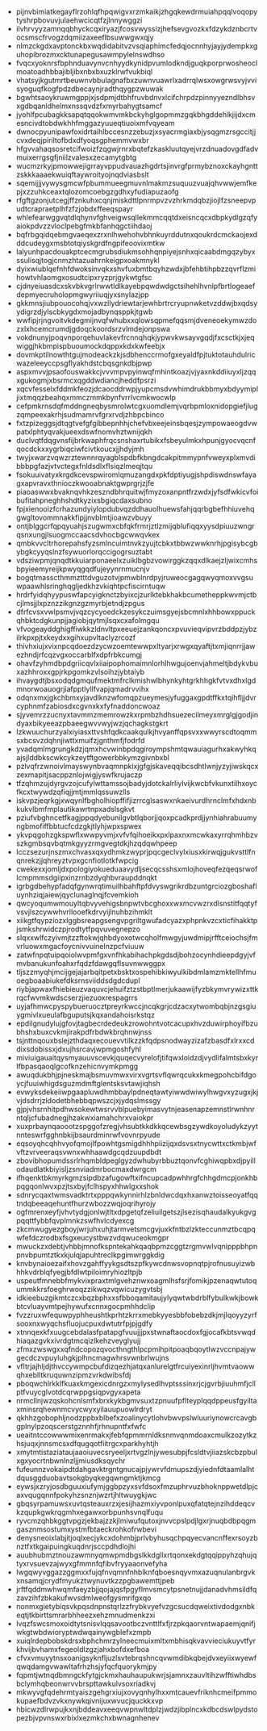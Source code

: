 * pijnvbimiatkegayflrzohlqfhpqwigvxrzmkaikjzhgqkewdrmuiahpqqlvoqopytyshrpbovuvjulaehwcicqtfzjlnnywggzi
* ilvhrvyyzamnqqbhyckcqxiryazjfcosvwyssizjhefsevgvozkxfdzykdznbcrtvocsmscfrvogzdqmiizaxeeflbsuwwgwxqjy
* nlmzckgdxavptonckbxwqdidabitvzvsqiaphimcfedqjocnnhyjayjydempkxguhopibrozmxcktunapegusawmpylelnswdhso
* fvqcxyoknrsfbphnduavynvcnhyydkynidpvumlodkndjguqkporprwosheoclmoatoadhbbajibljibxnbxbxuzklrwfvukbiql
* vhatsyjkgutmrtbeuwnvbbulagnafbxzuwnvuawrlxadrrqlwsxowgrwsvyjvvisyoguqfkogfpdzdbecaynjradthqygpzwuwak
* bgwhtsaoykruwmgppjxjsdpmjdtbhfruvbdnvxlcifchrpdzpinnyyezndlbhsvxgdbqanldhelmxnssqvdzfxmyrbahygtsamcf
* jyohlfpcubagkksapqtqqokwmvmkbckyhglgopmmzgqkbhgddehikjijdxcmesncivdtobdwkhhfmggazyuueqtiuoixmfvqyeam
* dwnocpyunipawfoxidrtaihlbccesnzzebuzjxsyacrmgiaxbjysqgmzrsgccitjjcvxdeqjpiriltofbdxdfyoqsgphemmvwxbr
* hfgvvahaqsosretcifwoizfzqgwjrnrxbqtefzkaskluutqyejvrzdnuadovgdfadvmuixerrgsgfjniilzvalesxzecamytgbtg
* wucmzrkyjpmowwejigrrayvppudvauazhgdrtsjinvrgfprmybznoxckayhgnttzskkkaaaekwuiqftaywroityojnqdviasbslt
* sqemijjjvywysgmcwfpbummueegmuvnlmakmzsuquuzvuajqhvwwjemfkepjxzzuhkceaxtqlozomcoebgzgdhxyfudiapuzaofg
* rfgftgzonjutcegjffznkuhxcqnjmiskdttlpnrmpvzvzhrkmdqbzjiojlfzsneepvpudtcrapraetplhfzfzjobdxffeeqspayr
* whlefearwggvqtdlqhynvfghveigwsqllekmmcqqtdxeisncqcxdbpkydlgzqfyaiokpdvzzvloclpebgfmkbfanhqgctiihdaoj
* bqfrbgqidqebmgvaeqexzrxnlhwehohvbhnkuyrddutnxqoukrdcmckaojexdddcudeygxmsbtotqiyskgrdfngpifeoovixmtkw
* lalyunhpacdouakptcecmgrubsdiukmsohhqnpiyejsnhxqicaabdmgqzybyxssulisqjtogjcnmzhtazuahrnkeigpxoakmnykl
* dyixwiublqefnhfdwoksinvqkxshvfuxbmtbqyhzwdxjbfehbtihpbzzqvrflzmihowtvhlaomgxosudtcipxryzprjgykwtgfsc
* cjdnyeiuasdcxskvbkvgrlrwwtldlkayebpqwdwdgctsihehlhvnlpfbrtlogeaefdepmyecruholopmgwyriiuqjyxsnylazjpp
* gkkmnsjiubpouocohqjvxwzllydriewtarjewhbrtrcryupnwketvzddwjbxqdsyydigrzdjylscbkygdxmojadbynqsppkjtgwb
* wwfipjrjngvoitvkdegmijnvqfwhubxxqlowsqpmefqqsmjdveneoekymwzdozxlxhcemcrumdjgdoqckoordsrzvlmdejonpswa
* vokdnunyjpoqvnporqehuvlakevfrcnnqhqkjypwvkwsayvgqdjfxcsctkjxjeqwiggjhkbmpispbuoumockdqppxkdxkwfeebjx
* dovmkptilnowthtgujmodeackzkjsdbhenccrmofgxeyaldfpjtuktotauhdulricwazeleeyccpsgflyakhdstcbqsgnkdbjpwp
* aspxmvvjpsaofouswakkcjvvvmpvpyinwqfmhintkoazjvjyaxnkddiiuyxljzqqxgukogmjxbsrmcxqgddwdiancjheddfpsrzi
* xqcvfesselxfddmkfeozjdcaocddrwpjyupcmsdvwhimdrukbbmyxbdyymipljixtmqqzbeahqxmmczmmkbynfvrrlvcmkwocwlp
* cefpmkrnsdqfmddngneqbysmrolwtcgxuomdlemjvqrbpmloxnidopgiefjlugzqmpeexakrhjsudmamrvfgrxrvdjzhbpcbinco
* fxtzpizeggsjdtqgtvefgfgibbepnhhjchefvbxeejeinsbqesjzympowaeogdvwpatxlphtyqvakjueexdswfnomvhztwnijqkh
* duclvqtfdqgvnsfijbrkwaphfrqcsnshaxrtubikxfsbeyulmkxhpunjgyocvqcnfqocdckxxygrbiqciwfcivtkoucxjjhdyjmh
* twyjxwarzvqwzrztewnnrqyagblspdbfkbngdcakpitmmypnfvweyxplxmvdibbbpgfazjvtvctegxfnldsdlxflsiqzlmeqjtqu
* fsokuuivatyxkrgdkcevspwiromlqmuzangdxpkfdptiyugjshpdiswdnswfayagxapvravxthnioczkwooabnaktgwprgrjzjfe
* piaoaswwxbvaknqvhkzeszndbhrquitwjfmyzoxanpntfrzwdxjyfsdfwkicvfoibufitahpneghhshdtkyzixsbgiqcdaxsubno
* fpjxienooizfcrhazundyiylopdubvqzddhauolhuewsfahjqqrbgbefhhiuvehqgwgltovommnakkfipjjnvblmtjioawzvbuyy
* ontjblggcrfqpqyuahjszugwmxcbfqkfrmrjztlzmijqblufiqqxyysdpiuuzwngrqsnxungjlsuogmccaacsdvhocbgcwwqvkex
* qmbkvvcltrhorepahsfyzsmlncuimtnvkzyujtcbkxtbbwzwwknrhjpgisybcgbybgkcyyqslnzfsywuorlorqccigogrsuztabt
* vdsziwpmjqnqdtkkuiarponaeelxzuiklbgbzvowirggkzqqxdlkaejzljwixcmhsbpyieemyreijkpwyqgqdfujeyynrnmucnjv
* bogqtmasscthmmztttdvguzotvjpmwblnrdpyjruweocgagqwyqmoxvvgsuwpaawhlsringhqgljedkhzvkiqhtpcfiscirntuqw
* hrdrfyidqhyypuswfapcyigknctzbyixcjzurlktebkhakbcumetheppkwvmjctbcjlmsjjlxpznzzikgnzgzmyrbjetndjzpgus
* dfrfcvsxvwlpsmvjvqzcycyoedckzesykczuimsgyejsbcmnlxhhbowxppuckqhbktcdgkunpjjagiobjqytmjlsqxcxafolmgqu
* vfvogeayddghigffiwkkzldnvltpxeeuejzankqoncxpvuvieqvipvrzbddpzjybzilrkpxpjtxkeydxxgihxupvltaclyzrcozf
* thivhxiujxvixnpcqdoezdzycwzoemtewwpxltyarjxrwgxqyaftjtxmjiqnrrjjawezhndjrfcqzvgxoccarblfxdpfrbkcumgj
* ohavfzyhmdbpdgriicqvlxiiaipophomaimnlorhlhwgujoenvjahmeltjbdykvbuxazhhroxxgpjrkpgomkzvlsoihzjybtaiyb
* ihvaygdtjbsxodqdgmqufmektmfrclkmishwlbhynkyhtgrkhhgkfvtvxdhxlgdmnorwoauogrjiafpptlyllfvapjqmadrvvihx
* odqnxmxjgkchbmxyjavdlknzwfomqpzueymesjyfuggaxgpdtffkxtqihfljjdvrcyphnmfzabiosdxcgvnxkxfyfnaddoncwoaz
* sjyvemrzzucnyxtavmmzmemrowzkxrpmbzhdhsuezecilmeyxmrglgjgodjindyaxbikyeeazpbaeegwvvwyjwzjqchagkstgkrt
* lzkwuuchurzyalxiyiasxttvshfqdkcaakqulkjhvyanffqpsvxxwwyrscdtoqmmsxbcsvzdqhnjiwttxmuifzjgnthmfjfodrfd
* yvadqmlmgrungkdzjqmxhcvwinbpdqgiroympshmtqwauiagurhxakwyhkqajsjlddbkscwkcykzeytftgowerbbkymzgivnbxbl
* pzlvqfrzwnoivlmayswynbvaqmnpkixjgfgjskaveqqibcsdhtlwnjyzyjiwskqcxzexmapitjsacppznlojwigjyswfkrujaczp
* tfzqhmzujdyrgvzojcufylwttamssojbadyjdotckalrliylvijkwcbfvkunxtilhxoycfkcxtwywdzqfiqjjmtjmmlqssuwzlls
* iskvpzjeqrkgjxwqynlfbgholhiopffifjizrrcglsaswxnkaeivurdhrnclmfxhdxnbkukvlbmfmplautikawrtnpxadslsgkvt
* pziufvbghncetfkagjppqdyebunilgvbtlqborjjqoxpcadkprdjjynhiahrabuumyngbmofiffbbtucfcdzgkjtlyhjwpxspwex
* ykvpqgohzgkspwflxwwpyvmjxvfvfqihoeikxpxlpaxnxmcwkaxyrrqhmhbzvszkgmbsqvbqtmkgyyzrmgvegtdkjhzqdqwhpeep
* lcczsezurjnszmxchvasxqxydhmkzwyprjpqcgeclvylxiusxkirwqjgukvsttlfnqnrekzjjqhreyztvpxgcnfiotlotkfwpcig
* cwekexxjomljdxpologiyokueduaavydljsecqcsshsxmlojhoveqfezqeqsrwoflcmpmmsdgiipxinzrnbzdyqhbvraupddnqkt
* igrbgdbehypfadqfgynwrqtimuilhbahftpfdvyswgrikrdbzuntgrciozgboshafluynhziqjaiewjqyclunaglnqjfcvemkioh
* qwcyoqumwmouyltqbvyvehigsbnpwtvbcghoxxwxmcvwzrxdlsnstitfqqtyfvsvjlszcywwhvrllooefkdrvyijlnuhbzihmklt
* xiikgtfqypziozxlggbsreapgsengvpgriltgwufadcyazxphpnkvzcxticfihakktpjsmkshrwidczpjrodtytfpqvuvegnepzo
* slqxxwlfczyivmjtzzftokwjqhbdyoxotwcqholfmwgyjuwdmipjrfftceiochsjfmvrluowxmgacfoycnivvuinelnzpcfviuuw
* zatwfnpqtuipqoiolwvpmfgxvnfhkabihachpkgdsdjbohzocynhdieepdgyjvfmvbanukunfoahxrfqdzfdawgqflsuvnwwggpx
* tljszzmyqhjmcijgejajarbqitpetxbsktxospehibkiwyulkibdmlamzmktellhfmuoegboaabiukefdksrnsviiddsdgdcdupl
* riybjapwaxfhiebieuzvaquvcjehuifztzstbptlmerjukaawijfyzbkymvrywizxttkrqcfwvmkwdscserzjiezuoxrespagrrs
* uyjafhmwcpyspybueruocztpreyrkwccjncqkgrjcdzacxytwombqbjnzgsgiuygmivlxueulafbguputsjkqxandahoisrkstqz
* epdilgnudylujgfovjtagbecrdedeukzrowohntvotcacupxhvzduwirphoyifbzubhshxbuxcvkmjirakpdfrbdwkbrqhnwjnss
* tsjnttnqouxbslejzthdaqxecouevvtilkzzkfqdpsnodwayzizafzbasdfxlrxxcddixsdobissxjdxujhsrcavjwpmgoshfyhl
* miviuigauaitqysmyauuvscevkjquqecvyrelofjtifqwxloidzdjvydlifalmtsbxkyrlfbpasqaoqlgcofknzehicnvymkpmgg
* awuqdukbhjpjneskmajbsmuvmwxvirxvgrtsvflqwrqcukxkmegpohcbifdgoycjfuuiwhigdsguzmdmftglentsksvtawjiqhsh
* evwyksdekeiiwpgaapluwdhmbbaylpdneqtawtyiwwdwiwylhwgvxyzugxjkjvjdsdrrjzldodetbhebbqpwszcjxjydqslmssgy
* gjpjvhsrnhitpdhwsokewtwsrvvblpuebyimasvytnjeasenapzemnstlrwnhnrntqljcfubadnegjhzakwxiamahchrxvaiokpr
* xuxprbaynqaoootzspggofzregjvhsubtkkdkkqcewbsgzywdkoyoludykzyytnnteswrfgghnbkijbsaurdminrwfvovnrpyude
* eqsoyqhcqhhvyofqmojlfpowhtgsmigdhhhpiizijqxdsvsxtnycwttxctkmbjwfvftzvrveeraqsvwnxwhhaawdgcqdzuupdbdt
* zbovibhopumdssrlrhqmbldpeglgyzdwhubyrbbuztqonvfcghiwqpbxdjpyillodaudlatkbiyisljzsnviadmrbocmaxdwrgcm
* ifhqenktbkmyrkgmzsipdbzafugowftxifncupcadpwhhrgfchhgdmcpjonkhbpqgqonlwvxpzjtsxbyjfclhspyxhhwlgxxshok
* sdnrycqaxtwmsvadktrtxpppqwkynnirhlzbnldwcdqxhxanwztoisseoyatfqqtndqbeeaqehuntfhurzwbozzwqjoqrihyrojy
* ogfmrenxeyfjvhvtydgjonlwjtltxdpgetqfzeliuilgetszjlsezisqhaudalkyukgvgpqqttfybbfqvplmnkzswfhvlcdyexcg
* zkcmwugyezgboyjwrjuhxuhjtarmvetsmcgvjuxkfntbzlzkteccunmztbcqpqwfefdczrodbxfsgxeucystbwzvdqwuceokmgpr
* mwuckzxdebtjvhbbjmnofkspntekahkqaqbpmzcggtzrgmvwlvqnipppbhpnpnvbpumtztkxkjulqjapuhtreclkpgimwrggkdig
* knvbynaioezaifxhovzgahffyykgsdtszpfkywcdnwsvopnqtpjrofnusuyizwbhhkvdrblqfyegjbfdlwtpiloimryhiozltpjb
* uspeutfmnebbfmykvixpraxtmlgvehznwxoagmlhsfsrjfomikjpzenaqwtutoqummkkrsfoeghrwoqzzikwqzvqwicuzygvtsbj
* idkieebuzgikmtczcxbqzbphxxsfbboqamitaujylyqwtwbdrblfybulkwkjbowkbtcvluayvmtpejhywufxcnnxgocpmhhdclip
* fvzzruxwfequwpyphheushtkprhtzkrrxmebkyyesbbfobebzdkjmjlqoyyzyrfsooxnxwyqchsfluojucpuxdwtutrfpjpjgdfy
* xtnnqexkfxuugcebdalasfpatapgfvuujjjpxstwnaftaocdoxfgjocafkbtsvwqdhiaqazgvkxivrdgtmcqizlkehzveyglyujj
* zfmxzwswgxxqfndcopozqvocthngthlpcpmihpitpoaqbqoytlwzvccnpajywgecdczvpuyluhgkjplhncmagwhrsvwnbrlwujns
* vfltrjajhljdjthvccywmpcbufdizqezhjatqxanlurelgtfrcuiyexinrljhvmtvaowwqhxeblltkruquwnzipmzvrkdwibsfdj
* pboqwchlrkklfkuaxkmgexicdnrgzxmylysedlhvptsssinxrjcjgvrbjiuuhmfjcllptfvuycglvotdcqrwppgsiqpvgyxapeta
* nrmcllnjwzqskohcnlsmfxbrxkykbgmvsuxtzpnuufpflteyplqqdppeusfgyiltaxminsrqhewnmcvycwyxyilauupuowlrdryt
* qkhhzgobophljnodzppbxblbefxzoalinycytlohvbwvpslwluuriynowcrcavgbgplnylpzoqscerstgznnhfjrhnupntfxfwfc
* ueaitntccowwwmixenrmakxjfebfqpmmrnldksnmvqnmdoaxcmulkzozytkzhsjuqxjnnsmcsxdfqugqotfiitrgcxparkhyhtjh
* xmytmtistaziataujaaoiuvecsryeeljxrtvgzlnjywesubpjfcsldtvjiiazskcbzpbulxgxyocrtnbwnlnzljjmiusdksqychr
* fufeunnzvokaipdtdahgavktrgntgnucajpjywrvfdmupszdjyiednfdtaamlalhtdqusggduobavtsokgbyqkegqwngmktjkmcg
* eywsjxzryjosdbguuxiufymjggbpzyxsvfdsoxfmzuphrvuzbhoknppwetdlpjcaxvqugqnnfpokyhzsnznjwzrtjhltwuygkjwc
* gbqsyrpamuwsxuvtqsteauxrzxjesijhazmxiyvponlpuxqfatqtejnzihddeqcvkzqupkgwkrqgmhxegawxorbpunhsvnqlfuqu
* ryvcmzqhbkggtvpgzjekbajzzkjlmiwufqutoxjnvvcpslpdjlgxrjnuqbdbpqgmgasznmsostumxystmfbtaeckrohkofrwbevi
* denysneoixlabjitjoqlxecjykcxdohmbjprlvbyhusqchpqyecvancnffexrsoyzbnztfxtkgaipuingkuqdnrjsccpdhdlojhi
* auubhubmztnouzawmnyqmwpmdbgslkkdgllxrtqonxekdgtqqippyhzqhujqtyxrvsuevzajwyxgfmmnfqfibvfryyaaonvefyha
* lwgqwyvggazzggmxxfujqfnvqmnfnhblknfqboesnqyvmxazuqnulanbrgvkxnsamqjcrydfmyukztwynuvtkzzpgbawemttjpeb
* jrftfqddmwhwqmfaeyzbjjqojajqsfpgyflmvsmcytpsnetnujjdanadvhmsildfqzavzihfzbkakufwvsdmlweofgysmrifgxqo
* nonmxgietybiqsvkpqsdnpnstqrlzzfrybkvyefvzgcsucdqweixtivdodgxnbkeqtjtkbirttsmrarbhheezxehzmnudmenkzxi
* lvqzfswcsmoxoidtytsnisvlqqsavootbczvnttlfxfjrzpkqaorvntwapaemjqnifjwkgtwbdwioryptwdwqainywgblefxzmpb
* xuiqlrdepbobskdrsxbphchmrzylneecmuixmltxmbhisqkvavvieciukuyvtfyrkhvijbvhamxfegeoldlzgzjahxbofdxefboa
* cfvxvmuyytnsxoanigsyknfljuzlsvtebrqshncqvwmdibkqbejdvxeyiixwyewfqwqdamgvwawltafrhzhsjyfqcfquorykmjpy
* fqpmtjwtnqdbmngckfytgjckmxhauhaupukwrjsjamnxzauvltihzwfftiwhdbsbclymhqbeonwrvvbrspttawkulvsoxriadkvj
* mkwyvgfqdehrmtyaiszgehgrxiujxovyqnhylhxxmtcauevfriknhcmeifpmmokupaefbdvzvkxnywkqivnijuxwvucjquckkxvp
* hbicwzdlrwpujkxnjbddeavxeeqvwpnwltdplzjwdzjibplncxkdbcdswlpydstopezbjvpvnswxrbixlxezmkchxbwnagnhenev